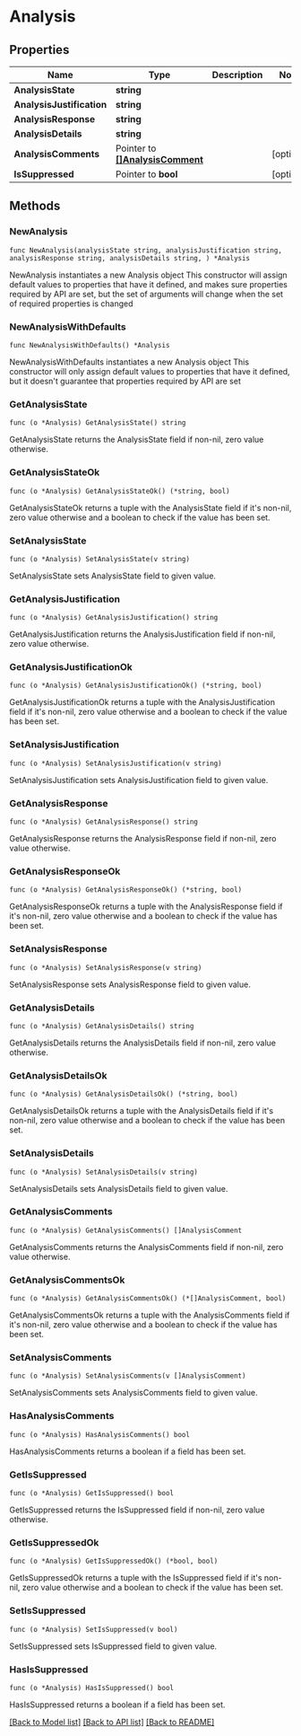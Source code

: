 # Analysis

## Properties

Name | Type | Description | Notes
------------ | ------------- | ------------- | -------------
**AnalysisState** | **string** |  | 
**AnalysisJustification** | **string** |  | 
**AnalysisResponse** | **string** |  | 
**AnalysisDetails** | **string** |  | 
**AnalysisComments** | Pointer to [**[]AnalysisComment**](AnalysisComment.md) |  | [optional] 
**IsSuppressed** | Pointer to **bool** |  | [optional] 

## Methods

### NewAnalysis

`func NewAnalysis(analysisState string, analysisJustification string, analysisResponse string, analysisDetails string, ) *Analysis`

NewAnalysis instantiates a new Analysis object
This constructor will assign default values to properties that have it defined,
and makes sure properties required by API are set, but the set of arguments
will change when the set of required properties is changed

### NewAnalysisWithDefaults

`func NewAnalysisWithDefaults() *Analysis`

NewAnalysisWithDefaults instantiates a new Analysis object
This constructor will only assign default values to properties that have it defined,
but it doesn't guarantee that properties required by API are set

### GetAnalysisState

`func (o *Analysis) GetAnalysisState() string`

GetAnalysisState returns the AnalysisState field if non-nil, zero value otherwise.

### GetAnalysisStateOk

`func (o *Analysis) GetAnalysisStateOk() (*string, bool)`

GetAnalysisStateOk returns a tuple with the AnalysisState field if it's non-nil, zero value otherwise
and a boolean to check if the value has been set.

### SetAnalysisState

`func (o *Analysis) SetAnalysisState(v string)`

SetAnalysisState sets AnalysisState field to given value.


### GetAnalysisJustification

`func (o *Analysis) GetAnalysisJustification() string`

GetAnalysisJustification returns the AnalysisJustification field if non-nil, zero value otherwise.

### GetAnalysisJustificationOk

`func (o *Analysis) GetAnalysisJustificationOk() (*string, bool)`

GetAnalysisJustificationOk returns a tuple with the AnalysisJustification field if it's non-nil, zero value otherwise
and a boolean to check if the value has been set.

### SetAnalysisJustification

`func (o *Analysis) SetAnalysisJustification(v string)`

SetAnalysisJustification sets AnalysisJustification field to given value.


### GetAnalysisResponse

`func (o *Analysis) GetAnalysisResponse() string`

GetAnalysisResponse returns the AnalysisResponse field if non-nil, zero value otherwise.

### GetAnalysisResponseOk

`func (o *Analysis) GetAnalysisResponseOk() (*string, bool)`

GetAnalysisResponseOk returns a tuple with the AnalysisResponse field if it's non-nil, zero value otherwise
and a boolean to check if the value has been set.

### SetAnalysisResponse

`func (o *Analysis) SetAnalysisResponse(v string)`

SetAnalysisResponse sets AnalysisResponse field to given value.


### GetAnalysisDetails

`func (o *Analysis) GetAnalysisDetails() string`

GetAnalysisDetails returns the AnalysisDetails field if non-nil, zero value otherwise.

### GetAnalysisDetailsOk

`func (o *Analysis) GetAnalysisDetailsOk() (*string, bool)`

GetAnalysisDetailsOk returns a tuple with the AnalysisDetails field if it's non-nil, zero value otherwise
and a boolean to check if the value has been set.

### SetAnalysisDetails

`func (o *Analysis) SetAnalysisDetails(v string)`

SetAnalysisDetails sets AnalysisDetails field to given value.


### GetAnalysisComments

`func (o *Analysis) GetAnalysisComments() []AnalysisComment`

GetAnalysisComments returns the AnalysisComments field if non-nil, zero value otherwise.

### GetAnalysisCommentsOk

`func (o *Analysis) GetAnalysisCommentsOk() (*[]AnalysisComment, bool)`

GetAnalysisCommentsOk returns a tuple with the AnalysisComments field if it's non-nil, zero value otherwise
and a boolean to check if the value has been set.

### SetAnalysisComments

`func (o *Analysis) SetAnalysisComments(v []AnalysisComment)`

SetAnalysisComments sets AnalysisComments field to given value.

### HasAnalysisComments

`func (o *Analysis) HasAnalysisComments() bool`

HasAnalysisComments returns a boolean if a field has been set.

### GetIsSuppressed

`func (o *Analysis) GetIsSuppressed() bool`

GetIsSuppressed returns the IsSuppressed field if non-nil, zero value otherwise.

### GetIsSuppressedOk

`func (o *Analysis) GetIsSuppressedOk() (*bool, bool)`

GetIsSuppressedOk returns a tuple with the IsSuppressed field if it's non-nil, zero value otherwise
and a boolean to check if the value has been set.

### SetIsSuppressed

`func (o *Analysis) SetIsSuppressed(v bool)`

SetIsSuppressed sets IsSuppressed field to given value.

### HasIsSuppressed

`func (o *Analysis) HasIsSuppressed() bool`

HasIsSuppressed returns a boolean if a field has been set.


[[Back to Model list]](../README.md#documentation-for-models) [[Back to API list]](../README.md#documentation-for-api-endpoints) [[Back to README]](../README.md)


